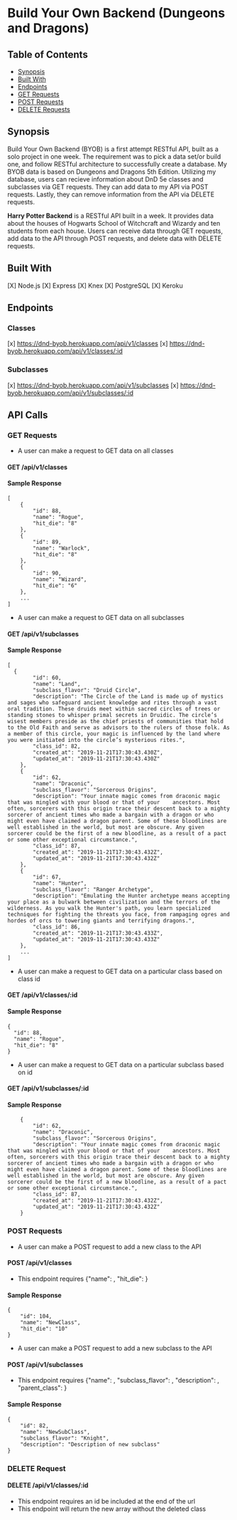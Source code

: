 # Build Your Own Backend (Dungeons and Dragons)


## Table of Contents
* [Synopsis](#Synopsis) 
* [Built With](#Built-With)
* [Endpoints](#Endpoints)
* [GET Requests](#GET-Requests)
* [POST Requests](#POST-Requests)
* [DELETE Requests](#DELETE-Request)

## Synopsis

Build Your Own Backend (BYOB) is a first attempt RESTful API, built as a solo project in one week. The requirement was to pick a data set/or build one, and follow RESTful architecture to successfully create a database. My BYOB data is based on Dungeons and Dragons 5th Edition. Utilizing my database, users can recieve information about DnD 5e classes and subclasses via GET requests. They can add data to my API via POST requests. Lastly, they can remove information from the API via DELETE requests.

**Harry Potter Backend** is a RESTful API built in a week. It provides data about the houses of Hogwarts School of Witchcraft and Wizardy and ten students from each house. Users can receive data through GET requests, add data to the API through POST requests, and delete data with DELETE requests.

## Built With
 [X] Node.js
 [X] Express
 [X] Knex
 [X] PostgreSQL
 [X] Keroku

## Endpoints

### Classes
  [x] https://dnd-byob.herokuapp.com/api/v1/classes
  [x] https://dnd-byob.herokuapp.com/api/v1/classes/:id
  
### Subclasses
  [x] https://dnd-byob.herokuapp.com/api/v1/subclasses
  [x] https://dnd-byob.herokuapp.com/api/v1/subclasses/:id

## API Calls

### GET Requests

- A user can make a request to GET data on all classes
#### GET /api/v1/classes

#### Sample Response

```
[
    {
        "id": 88,
        "name": "Rogue",
        "hit_die": "8"
    },
    {
        "id": 89,
        "name": "Warlock",
        "hit_die": "8"
    },
    {
        "id": 90,
        "name": "Wizard",
        "hit_die": "6"
    },
    ...
]
```

- A user can make a request to GET data on all subclasses
#### GET /api/v1/subclasses

#### Sample Response

```
[
  {
        "id": 60,
        "name": "Land",
        "subclass_flavor": "Druid Circle",
        "description": "The Circle of the Land is made up of mystics and sages who safeguard ancient knowledge and rites through a vast oral tradition. These druids meet within sacred circles of trees or standing stones to whisper primal secrets in Druidic. The circle’s wisest members preside as the chief priests of communities that hold to the Old Faith and serve as advisors to the rulers of those folk. As a member of this circle, your magic is influenced by the land where you were initiated into the circle’s mysterious rites.",
        "class_id": 82,
        "created_at": "2019-11-21T17:30:43.430Z",
        "updated_at": "2019-11-21T17:30:43.430Z"
    },
    {
        "id": 62,
        "name": "Draconic",
        "subclass_flavor": "Sorcerous Origins",
        "description": "Your innate magic comes from draconic magic that was mingled with your blood or that of your    ancestors. Most often, sorcerers with this origin trace their descent back to a mighty sorcerer of ancient times who made a bargain with a dragon or who might even have claimed a dragon parent. Some of these bloodlines are well established in the world, but most are obscure. Any given sorcerer could be the first of a new bloodline, as a result of a pact or some other exceptional circumstance.",
        "class_id": 87,
        "created_at": "2019-11-21T17:30:43.432Z",
        "updated_at": "2019-11-21T17:30:43.432Z"
    },
    {
        "id": 67,
        "name": "Hunter",
        "subclass_flavor": "Ranger Archetype",
        "description": "Emulating the Hunter archetype means accepting your place as a bulwark between civilization and the terrors of the wilderness. As you walk the Hunter's path, you learn specialized techniques for fighting the threats you face, from rampaging ogres and hordes of orcs to towering giants and terrifying dragons.",
        "class_id": 86,
        "created_at": "2019-11-21T17:30:43.433Z",
        "updated_at": "2019-11-21T17:30:43.433Z"
    },
    ...
]
```

- A user can make a request to GET data on a particular class based on class id
#### GET /api/v1/classes/:id

#### Sample Response

```
{
  "id": 88,
  "name": "Rogue",
  "hit_die": "8"
}
```

- A user can make a request to GET data on a particular subclass based on id
#### GET /api/v1/subclasses/:id

#### Sample Response

```
    {
        "id": 62,
        "name": "Draconic",
        "subclass_flavor": "Sorcerous Origins",
        "description": "Your innate magic comes from draconic magic that was mingled with your blood or that of your    ancestors. Most often, sorcerers with this origin trace their descent back to a mighty sorcerer of ancient times who made a bargain with a dragon or who might even have claimed a dragon parent. Some of these bloodlines are well established in the world, but most are obscure. Any given sorcerer could be the first of a new bloodline, as a result of a pact or some other exceptional circumstance.",
        "class_id": 87,
        "created_at": "2019-11-21T17:30:43.432Z",
        "updated_at": "2019-11-21T17:30:43.432Z"
    }
```


### POST Requests

- A user can make a POST request to add a new class to the API
#### POST /api/v1/classes
- This endpoint requires {"name": <string>, "hit_die": <string>}

#### Sample Response

```
{
    "id": 104,
    "name": "NewClass",
    "hit_die": "10"
}
```

- A user can make a POST request to add a new subclass to the API
#### POST /api/v1/subclasses
- This endpoint requires {"name": <string>, "subclass_flavor": <string>, "description": <string>, "parent_class": <string>}

#### Sample Response

```
{
    "id": 82,
    "name": "NewSubClass",
    "subclass_flavor": "Knight",
    "description": "Description of new subclass"
}
```


### DELETE Request

#### DELETE /api/v1/classes/:id
- This endpoint requires an id be included at the end of the url
- This endpoint will return the new array without the deleted class
